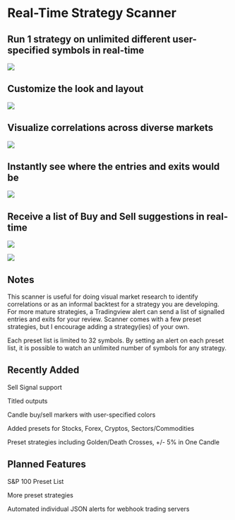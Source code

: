 # Real-Time Strategy Scanner 

## Run 1 strategy on unlimited different user-specified symbols in real-time

<img src="https://s3.tradingview.com/snapshots/u/upidAdrk.png"></img>

## Customize the look and layout

<img src="https://i.imgur.com/buCj2mV.png"></img>

## Visualize correlations across diverse markets

<img src="https://s3.tradingview.com/snapshots/n/NgANsKiC.png"></img>

## Instantly see where the entries and exits would be

<img src="https://s3.tradingview.com/snapshots/u/upidAdrk.png"></img>

## Receive a list of Buy and Sell suggestions in real-time 

<img src="https://i.imgur.com/KBOWC9v.png"></img>

<img src="https://i.imgur.com/P2czHtb.jpg"></img>

## Notes

This scanner is useful for doing visual market research to identify correlations or as an informal backtest for a strategy you are developing.  For more mature strategies, a Tradingview alert can send a list of signalled entries and exits for your review.  Scanner comes with a few preset strategies, but I encourage adding a strategy(ies) of your own.

Each preset list is limited to 32 symbols.  By setting an alert on each preset list, it is possible to watch an unlimited number of symbols for any strategy.

## Recently Added

Sell Signal support

Titled outputs

Candle buy/sell markers with user-specified colors

Added presets for Stocks, Forex, Cryptos, Sectors/Commodities

Preset strategies including Golden/Death Crosses, +/- 5% in One Candle

## Planned Features

S&P 100 Preset List

More preset strategies

Automated individual JSON alerts for webhook trading servers
